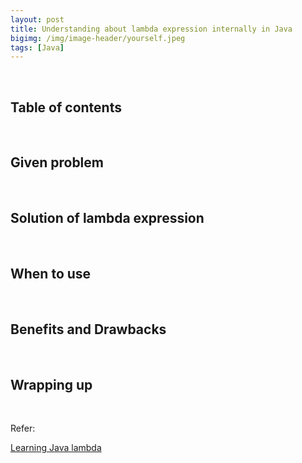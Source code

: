```yaml
---
layout: post
title: Understanding about lambda expression internally in Java
bigimg: /img/image-header/yourself.jpeg
tags: [Java]
---
```





<br>

## Table of contents





<br>

## Given problem






<br>

## Solution of lambda expression






<br>

## When to use





<br>

## Benefits and Drawbacks




<br>

## Wrapping up




<br>

Refer:

[Learning Java lambda]()

[]()

[]()

[]()